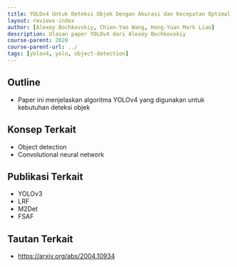 ```yaml
---
title: YOLOv4 Untuk Deteksi Objek Dengan Akurasi dan Kecepatan Optimal
layout: reviews-index
author: [Alexey Bochkovskiy, Chien-Yao Wang, Hong-Yuan Mark Liao]
description: Ulasan paper YOLOv4 dari Alexey Bochkovskiy
course-parent: 2020
course-parent-url: ../
tags: [yolov4, yolo, object-detection]
---
```


## Outline
- Paper ini menjelaskan algoritma YOLOv4 yang digunakan untuk kebutuhan deteksi objek

## Konsep Terkait
- Object detection
- Convolutional neural network

## Publikasi Terkait
- YOLOv3
- LRF
- M2Det
- FSAF

## Tautan Terkait
- https://arxiv.org/abs/2004.10934
